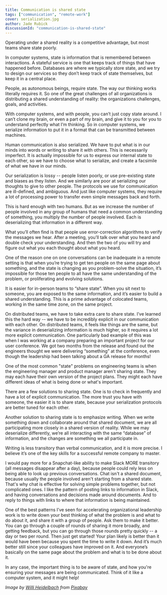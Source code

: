 ```yaml
---
title: Communication is shared state
tags: ["communication", "remote-work"]
cover: serialization.jpg
author: Jade Rubick
discussionId: "communication-is-shared-state"
---
```


Operating under a shared reality is a competitive advantage, but most teams share state poorly.

<re-img src="serialization.jpg"></re-img>

In computer systems, state is information that is remembered between interactions. A stateful service is one that keeps track of things that have happened before. Databases are where we typically store state, and we try to design our services so they don’t keep track of state themselves, but keep it in a central place. 

People, as autonomous beings, require state. The way our thinking works literally requires it. So one of the great challenges of all organizations is distributing a shared understanding of reality: the organizations challenges, goals, and activities. 

With computer systems, and with people, you can’t just copy state around. I can’t clone my brain, or even a part of my brain, and give it to you for you to understand perfectly what I’m thinking. So in computer systems, we serialize information to put it in a format that can be transmitted between machines.

Human communication is also serialized. We have to put what is in our minds into words or writing to share it with others. This is necessarily imperfect. It is actually impossible for us to express our internal state to each other, so we have to choose what to serialize, and create a facsimile of what we have in our minds. 

Our serialization is lossy -- people listen poorly, or use pre-existing state and biases as they listen. And we similarly are poor at serializing our thoughts to give to other people. The protocols we use for communication are ill-defined, and ambiguous. And just like computer systems, they require a lot of processing power to transfer even simple messages back and forth.

This is hard enough with two humans. But as we increase the number of people involved in any group of humans that need a common understanding of something, you multiply the number of people involved. Each is deserializing that information in a different way.

What you’ll often find is that people use error-correction algorithms to verify the messages we hear. After a meeting, you’ll talk over what you heard and double check your understanding. And then the two of you will try and figure out what you each thought about what you heard.

One of the reason one on one conversations can be inadequate in a remote setting is that when you’re trying to get ten people on the same page about something, and the state is changing as you problem-solve the situation, it’s impossible for those ten people to all have the same understanding of the problem, or proliferating and evolving solutions. 

It is easier for in-person teams to “share state”. When you sit next to someone, you are exposed to the same information, and it’s easier to build a shared understanding. This is a prime advantage of colocated teams, working in the same time zone, on the same project. 

On distributed teams, we have to take extra care to share state. I’ve learned this the hard way -- we have to be incredibly explicit in our communication with each other. On distributed teams, it feels like things are the same, but the variance in deserializing information is much higher, so it requires a lot more explicit communication. One particularly bad example of this was when I was working at a company preparing an important project for our user conference. We got two months from the release and found out the engineers thought we were delivering “something” at the conference, even though the leadership had been talking about a GA release for months!

One of the most common "state" problems on engineering teams is when the engineering manager and product manager aren't sharing state. They may each have their own version of the project plans. They might each have different ideas of what is being done or what's important. 

There are a few solutions to sharing state. One is to check in frequently and have a lot of explicit communication. The more trust you have with someone, the easier it is to share state, because your serialization protocols are better tuned for each other. 

Another solution to sharing state is to emphasize writing. When we write something down and collaborate around that shared document, we are all participating more closely in a shared version of reality. While we may deserialize differently, we’re all interacting with the same “database” of information, and the changes are something we all participate in. 

Writing is less transitory than verbal communication, and it is more precise. I believe it’s one of the key skills for a successful remote company to master. 

I would pay more for a Snapchat-like ability to make Slack MORE transitory (all messages disappear after a day), because people could rely less on being able to look up previous conversations. Chat isn't a shared document, because usually the people involved aren't starting from a shared state. That's why chat is effective for solving simple problems together, but not complicated ones. I like the pattern of posting links to information in Slack, and having conversations and decisions made around documents. And to reply to things with links to where that information is being maintained. 

One of the best patterns I’ve seen for accelerating organizational leadership work is to write down your best thinking of what the problem is and what to do about it, and share it with a group of people. Ask them to make it better. You can go through a couple of rounds of sharing it more broadly, and getting feedback, but you can go through those rounds pretty quickly -- a day or two per round. Then just get started! Your plan likely is better than it would have been because you spent the time to write it down. And it’s much better still since your colleagues have improved on it. And everyone’s basically on the same page about the problem and what is to be done about it. 

In any case, the important thing is to be aware of state, and how you're ensuring your messages are being communicated. Think of it like a computer system, and it might help!

_Image by <a href="https://pixabay.com/users/wilhei-883152/">Willi Heidelbach</a> from <a href="https://pixabay.com/">Pixabay</a>_
